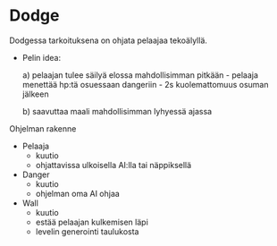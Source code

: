 # Dodge

Dodgessa tarkoituksena on ohjata pelaajaa tekoälyllä.
  - Pelin idea:
    
    a) pelaajan tulee säilyä elossa mahdollisimman pitkään
          - pelaaja menettää hp:tä osuessaan dangeriin
          - 2s kuolemattomuus osuman jälkeen
    
    b) saavuttaa maali mahdollisimman lyhyessä ajassa
      
Ohjelman rakenne
  - Pelaaja
    - kuutio
    - ohjattavissa ulkoisella AI:lla tai näppiksellä
  - Danger
    - kuutio
    - ohjelman oma AI ohjaa
  - Wall
    - kuutio
    - estää pelaajan kulkemisen läpi
    - levelin generointi taulukosta
